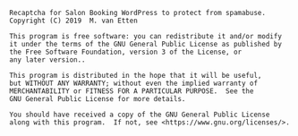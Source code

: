	
	
	Recaptcha for Salon Booking WordPress to protect from spamabuse.
	Copyright (C) 2019  M. van Etten

    This program is free software: you can redistribute it and/or modify
    it under the terms of the GNU General Public License as published by
    the Free Software Foundation, version 3 of the License, or
	any later version..

    This program is distributed in the hope that it will be useful,
    but WITHOUT ANY WARRANTY; without even the implied warranty of
    MERCHANTABILITY or FITNESS FOR A PARTICULAR PURPOSE.  See the
    GNU General Public License for more details.

    You should have received a copy of the GNU General Public License
    along with this program.  If not, see <https://www.gnu.org/licenses/>.